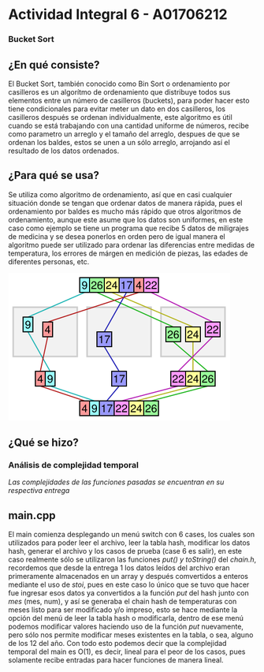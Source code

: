 # Actividad Integral 6 - A01706212

### Bucket Sort

## ¿En qué consiste?

El Bucket Sort, también conocido como Bin Sort o ordenamiento por casilleros es un algorítmo de ordenamiento que distribuye todos sus elementos entre un número de casilleros
(buckets), para poder hacer esto tiene condicionales para evitar meter un dato en dos casilleros, los casilleros después se ordenan individualmente, este algoritmo es útil cuando 
se está trabajando con una cantidad uniforme de números, recibe como parametro un arreglo y el tamaño del arreglo, despues de que se ordenan los baldes, estos se unen a un sólo 
arreglo, arrojando así el resultado de los datos ordenados.

## ¿Para qué se usa?

Se utiliza como algoritmo de ordenamiento, así que en casi cualquier situación donde se tengan que ordenar datos de manera rápida, pues el ordenamiento por baldes es mucho más 
rápido que otros algoritmos de ordenamiento, aunque este asume que los datos son uniformes, en este caso como ejemplo se tiene un programa que recibe 5 datos de miligrajes de 
medicina y se desea ponerlos en orden pero de igual manera el algoritmo puede ser utilizado para ordenar las diferencias entre medidas de temperatura, los errores de márgen en 
medición de piezas, las edades de diferentes personas, etc.

![](bucket.png)

## ¿Qué se hizo?

### Análisis de complejidad temporal

_Las complejidades de las funciones pasadas se encuentran en su respectiva entrega_

## main.cpp
El main comienza desplegando un menú switch con 6 cases, los cuales son utilizados para poder leer el archivo, leer la tabla hash, modificar los datos hash, generar el archivo y 
los casos de prueba (case 6 es salir), en este caso realmente sólo se utilizaron las funciones _put() y toString()_ del _chain.h_, 
recordemos que desde la entrega 1 los datos leídos del archivo eran primeramente almacenados en un array y después comvertidos a enteros mediante el uso 
de _stoi_, pues en este caso lo único que se tuvo que hacer fue ingresar esos datos ya convertidos a la función _put_ del hash junto con _mes_ (mes, num), y así se generaba el 
chain hash de temperaturas con meses listo para ser modificado y/o impreso, esto se hace mediante la opción del menú de leer la tabla hash o modificarla, dentro de ese menú 
podemos modificar valores haciendo uso de la función _put_ nuevamente, pero sólo nos permite modificar meses existentes en la tabla, o sea, alguno de los 12 del año.
Con todo esto podemos decir que la complejidad temporal del main es O(1), es decir, lineal para el peor de los casos, pues solamente recibe entradas para hacer funciones de 
manera lineal.
